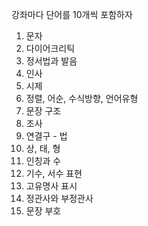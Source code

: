 강좌마다 단어를 10개씩 포함하자

1. 문자
2. 다이어크리틱
3. 정서법과 발음
4. 인사
5. 시제
6. 정렬, 어순, 수식방향, 언어유형
7. 문장 구조
8. 조사
9. 연결구 - 법
10. 상, 태, 형
11. 인칭과 수
12. 기수, 서수 표현
13. 고유명사 표시
14. 정관사와 부정관사
15. 문장 부호